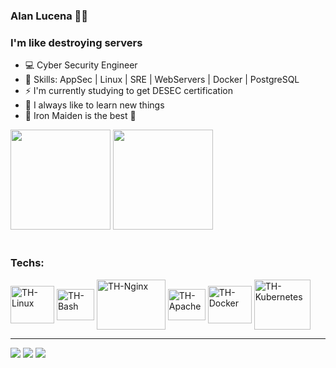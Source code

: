 ### Alan Lucena :man_technologist:

### I'm like destroying servers 
 
 - 💻 Cyber Security Engineer
 - 📌 Skills: AppSec | Linux | SRE | WebServers | Docker | PostgreSQL
 - ⚡  I'm currently studying to get DESEC certification
 - 📒 I always like to learn new things
 - 🤘 Iron Maiden is the best 🤘

<div style="display: inline_block">
    <img height="160em" src="https://github-readme-stats.vercel.app/api?username=alanlucena&show_icons=true&theme=dark"/>
    <img height="160em" src="https://github-readme-stats.vercel.app/api/top-langs/?username=alanlucena&layout=compact&langs_count=16&theme=dark" />
</div>

 <div style="display: inline_block"><br>
    <h3>Techs:</h3>
        <img align="center" alt="TH-Linux" height="60" width="70" src="https://upload.wikimedia.org/wikipedia/commons/thumb/3/35/Tux.svg/1200px-Tux.svg.png">
        <img align="center" alt="TH-Bash" height="50" width="60" src="https://thiagoalexandria.com.br/assets/img/bash-logo.png">
        <img align="center" alt="TH-Nginx" height="80" width="110" src="https://thiagoalexandria.com.br/assets/img/nginx-logo.png">
        <img align="center" alt="TH-Apache" height="50" width="60" src="https://thiagoalexandria.com.br/assets/img/apache-logo.png">
        <img align="center" alt="TH-Docker" height="60" width="70" src="https://thiagoalexandria.com.br/assets/img/docker-logo.png">
        <img align="center" alt="TH-Kubernetes" height="80" width="90" src="https://www.logo.wine/a/logo/Kubernetes/Kubernetes-Logo.wine.svg">
</div>

  ---

<div> 
  <a href="https://instagram.com/alanlucena4" target="_blank"><img src="https://img.shields.io/badge/-Instagram-%23E4405F?style=for-the-badge&logo=instagram&logoColor=white" target="_blank"></a>
  <a href = "mailto: mkdiralan@gmail.com"><img src="https://img.shields.io/badge/-Gmail-%23333?style=for-the-badge&logo=gmail&logoColor=white" target="_blank"></a>
  <a href="https://www.linkedin.com/in/alanlucena" target="_blank"><img src="https://img.shields.io/badge/-LinkedIn-%230077B5?style=for-the-badge&logo=linkedin&logoColor=white" target="_blank"></a> 
</div><br>
